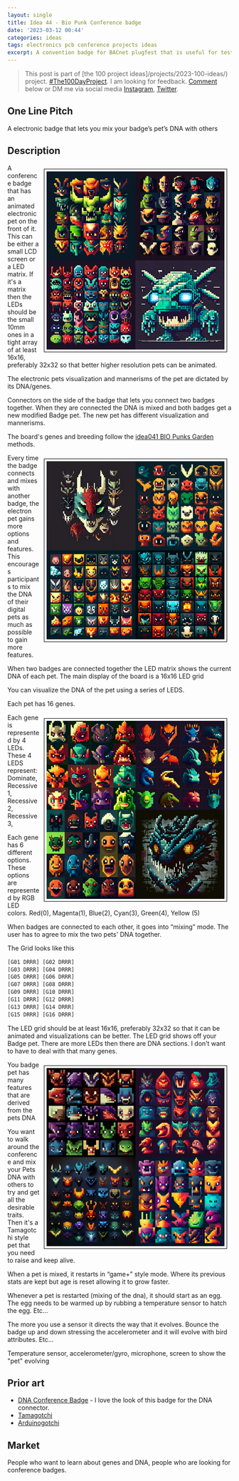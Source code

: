 ```yaml
---
layout: single
title: Idea 44 - Bio Punk Conference badge
date: '2023-03-12 00:44'
categories: ideas
tags: electronics pcb conference projects ideas
excerpt: A convention badge for BACnet plugfest that is useful for testing
---
```


> This post is part of [the 100 project ideas]/projects/2023-100-ideas/) project. [#The100DayProject](https://www.the100dayproject.org/). I am looking for feedback. <a href='#utterances-comments'>Comment</a> below or DM me via social media <a href="https://instagram.com/funvill" rel="nofollow noopener noreferrer"><i class="fab fa-fw fa-instagram" aria-hidden="true"></i><span class="label">Instagram</span></a>, <a href="https://twitter.com/funvill" rel="nofollow noopener noreferrer"><i class="fab fa-fw fa-twitter" aria-hidden="true"></i><span class="label">Twitter</span></a>.

## One Line Pitch

A electronic badge that lets you mix your badge’s pet’s DNA with others

## Description

<img src="/public/uploads/2023/digital_pet1.png" alt="digital_pet1" style="float: right; margin: 10px; border: 1px solid black; padding: 5px"/>A conference badge that has an animated electronic pet on the front of it. This can be either a small LCD screen or a LED matrix. If it's a matrix then the LEDs should be the small 10mm ones in a tight array of at least 16x16, preferably 32x32 so that better higher resolution pets can be animated.

The electronic pets visualization and mannerisms of the pet are dictated by its DNA/genes.

Connectors on the side of the badge that lets you connect two badges together. When they are connected the DNA is mixed and both badges get a new modified Badge pet. The new pet has different visualization and mannerisms.

The board's genes and breeding follow the [idea041 BIO Punks Garden](/idea041-biopunks-garden) methods.

<img src="/public/uploads/2023/digital_pet4.png" alt="digital_pet4" style="float: right; margin: 10px; border: 1px solid black; padding: 5px"/>Every time the badge connects and mixes with another badge, the electron pet gains more options and features. This encourages participants to mix the DNA of their digital pets as much as possible to gain more features.

When two badges are connected together the LED matrix shows the current DNA of each pet. The main display of the board is a 16x16 LED grid

You can visualize the DNA of the pet using a series of LEDS.

Each pet has 16 genes.

<img src="/public/uploads/2023/digital_pet2.png" alt="digital_pet2" style="float: right; margin: 10px; border: 1px solid black; padding: 5px"/>Each gene is represented by 4 LEDs. These 4 LEDS represent: Dominate, Recessive 1, Recessive 2, Recessive 3,  

Each gene has 6 different options. These options are represented by RGB LED colors. Red(0), Magenta(1), Blue(2), Cyan(3), Green(4), Yellow (5)

When badges are connected to each other, it goes into “mixing” mode. The user has to agree to mix the two pets' DNA together.

The Grid looks like this

```txt
[G01 DRRR] [G02 DRRR]
[G03 DRRR] [G04 DRRR]
[G05 DRRR] [G06 DRRR]
[G07 DRRR] [G08 DRRR]
[G09 DRRR] [G10 DRRR]
[G11 DRRR] [G12 DRRR]
[G13 DRRR] [G14 DRRR]
[G15 DRRR] [G16 DRRR]
```

The LED grid should be at least 16x16, preferably 32x32 so that it can be animated and visualizations can be better. The LED grid shows off your Badge pet. There are more LEDs then there are DNA sections. I don’t want to have to deal with that many genes.

<img src="/public/uploads/2023/digital_pet3.png" alt="digital_pet3" style="float: right; margin: 10px; border: 1px solid black; padding: 5px"/>You badge pet has many features that are derived from the pets DNA

You want to walk around the conference and mix your Pets DNA with others to try and get all the desirable traits. Then it's a Tamagotchi style pet that you need to raise and keep alive.

When a pet is mixed, it restarts in “game+” style mode. Where its previous stats are kept but age is reset allowing it to grow faster.

Whenever a pet is restarted (mixing of the dna), it should start as an egg. The egg needs to be warmed up by rubbing a temperature sensor to hatch the egg. Etc…

The more you use a sensor it directs the way that it evolves. Bounce the badge up and down stressing the accelerometer and it will evolve with bird attributes. Etc...

Temperature sensor, accelerometer/gyro, microphone, screen to show the "pet" evolving

## Prior art

- [DNA Conference Badge](https://www.youtube.com/watch?v=Q9mJOtU8WjQ) - I love the look of this badge for the DNA connector.
- [Tamagotchi](https://en.wikipedia.org/wiki/Tamagotchi)
- [Arduinogotchi](https://hackaday.io/project/184723-arduinogotchi)

## Market

People who want to learn about genes and DNA, people who are looking for conference badges.
